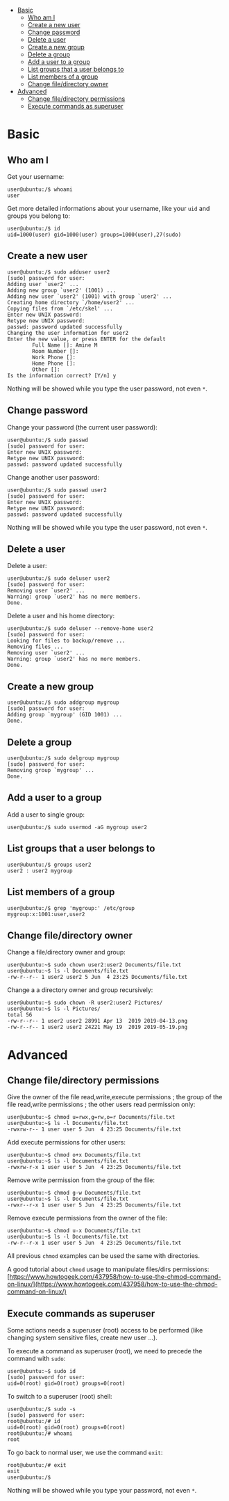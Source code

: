 - [Basic](#basic)
  - [Who am I](#who-am-i)
  - [Create a new user](#create-a-new-user)
  - [Change password](#change-password)
  - [Delete a user](#delete-a-user)
  - [Create a new group](#create-a-new-group)
  - [Delete a group](#delete-a-group)
  - [Add a user to a group](#add-a-user-to-a-group)
  - [List groups that a user belongs to](#list-groups-that-a-user-belongs-to)
  - [List members of a group](#list-members-of-a-group)
  - [Change file/directory owner](#change-filedirectory-owner)
- [Advanced](#advanced)
  - [Change file/directory permissions](#change-filedirectory-permissions)
  - [Execute commands as superuser](#execute-commands-as-superuser)


# Basic

## Who am I
Get your username:
```console
user@ubuntu:/$ whoami
user
```

Get more detailed informations about your username, like your `uid` and groups you belong to: 
```console
user@ubuntu:/$ id
uid=1000(user) gid=1000(user) groups=1000(user),27(sudo)
```

## Create a new user
```console
user@ubuntu:/$ sudo adduser user2
[sudo] password for user:
Adding user `user2' ...
Adding new group `user2' (1001) ...
Adding new user `user2' (1001) with group `user2' ...
Creating home directory `/home/user2' ...
Copying files from `/etc/skel' ...
Enter new UNIX password:
Retype new UNIX password:
passwd: password updated successfully
Changing the user information for user2
Enter the new value, or press ENTER for the default
        Full Name []: Amine M
        Room Number []:
        Work Phone []:
        Home Phone []:
        Other []:
Is the information correct? [Y/n] y
```

Nothing will be showed while you type the user password, not even `*`.

## Change password
Change your password (the current user password):
```console
user@ubuntu:/$ sudo passwd
[sudo] password for user: 
Enter new UNIX password: 
Retype new UNIX password: 
passwd: password updated successfully
```

Change another user password:
```console
user@ubuntu:/$ sudo passwd user2
[sudo] password for user: 
Enter new UNIX password: 
Retype new UNIX password: 
passwd: password updated successfully
```

Nothing will be showed while you type the user password, not even `*`.


## Delete a user
Delete a user:
```console
user@ubuntu:/$ sudo deluser user2
[sudo] password for user:
Removing user `user2' ...
Warning: group `user2' has no more members.
Done.
```

Delete a user and his home directory:
```console
user@ubuntu:/$ sudo deluser --remove-home user2
[sudo] password for user:
Looking for files to backup/remove ...
Removing files ...
Removing user `user2' ...
Warning: group `user2' has no more members.
Done.
```

## Create a new group
```console
user@ubuntu:/$ sudo addgroup mygroup
[sudo] password for user: 
Adding group `mygroup' (GID 1001) ...
Done.
```

## Delete a group
```console
user@ubuntu:/$ sudo delgroup mygroup
[sudo] password for user: 
Removing group `mygroup' ...
Done.
```


## Add a user to a group
Add a user to single group:
```console
user@ubuntu:/$ sudo usermod -aG mygroup user2
```

## List groups that a user belongs to
```console
user@ubuntu:/$ groups user2
user2 : user2 mygroup
```

## List members of a group
```console
user@ubuntu:/$ grep 'mygroup:' /etc/group
mygroup:x:1001:user,user2
```

## Change file/directory owner
Change a file/directory owner and group:
```console
user@ubuntu:~$ sudo chown user2:user2 Documents/file.txt 
user@ubuntu:~$ ls -l Documents/file.txt 
-rw-r--r-- 1 user2 user2 5 Jun  4 23:25 Documents/file.txt
```

Change a a directory owner and group recursively:
```console
user@ubuntu:~$ sudo chown -R user2:user2 Pictures/
user@ubuntu:~$ ls -l Pictures/
total 56
-rw-r--r-- 1 user2 user2 28991 Apr 13  2019 2019-04-13.png
-rw-r--r-- 1 user2 user2 24221 May 19  2019 2019-05-19.png
```

# Advanced
## Change file/directory permissions
Give the owner of the file read,write,execute permissions ; the group of the file read,write permissions ; the other users read permission only:
```console
user@ubuntu:~$ chmod u=rwx,g=rw,o=r Documents/file.txt
user@ubuntu:~$ ls -l Documents/file.txt 
-rwxrw-r-- 1 user user 5 Jun  4 23:25 Documents/file.txt
```

Add execute permissions for other users:
```console
user@ubuntu:~$ chmod o+x Documents/file.txt 
user@ubuntu:~$ ls -l Documents/file.txt 
-rwxrw-r-x 1 user user 5 Jun  4 23:25 Documents/file.txt
```

Remove write permission from the group of the file:
```console
user@ubuntu:~$ chmod g-w Documents/file.txt 
user@ubuntu:~$ ls -l Documents/file.txt 
-rwxr--r-x 1 user user 5 Jun  4 23:25 Documents/file.txt
```

Remove execute permissions from the owner of the file:
```console
user@ubuntu:~$ chmod u-x Documents/file.txt 
user@ubuntu:~$ ls -l Documents/file.txt 
-rw-r--r-x 1 user user 5 Jun  4 23:25 Documents/file.txt
```

All previous `chmod` examples can be used the same with directories.

A good tutorial about `chmod` usage to manipulate files/dirs permissions: [https://www.howtogeek.com/437958/how-to-use-the-chmod-command-on-linux/](https://www.howtogeek.com/437958/how-to-use-the-chmod-command-on-linux/)


## Execute commands as superuser
Some actions needs a superuser (root) access to be performed (like changing system sensitive files, create new user ...).

To execute a command as superuser (root), we need to precede the command with `sudo`:
```console
user@ubuntu:~$ sudo id 
[sudo] password for user: 
uid=0(root) gid=0(root) groups=0(root)
```

To switch to a superuser (root) shell:
```console
user@ubuntu:/$ sudo -s
[sudo] password for user: 
root@ubuntu:/# id
uid=0(root) gid=0(root) groups=0(root)
root@ubuntu:/# whoami
root
```

To go back to normal user, we use the command `exit`:
```console
root@ubuntu:/# exit
exit
user@ubuntu:/$
```

Nothing will be showed while you type your password, not even `*`.

<!--
Allow a user to execute commands as root
Execute command as another user
Login as another user
files /etc/passwd and /etc/group
chattr
-->